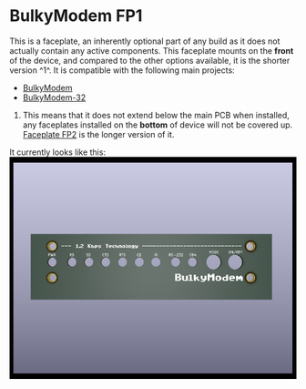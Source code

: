# BulkyModem FP1
This is a faceplate, an inherently optional part of any build as it does not actually contain any active components. This faceplate mounts on the **front** of the device, and compared to the other options available, it is the shorter version ^1^. It is compatible with the following main projects:
- [BulkyModem](https://github.com/tebl/BulkyModem/tree/main/BulkyModem%20Module)
- [BulkyModem-32](https://github.com/tebl/BulkyModem/tree/main/BulkyModem-32%20Module)

1) This means that it does not extend below the main PCB when installed, any faceplates installed on the **bottom** of device will not be covered up. [Faceplate FP2](https://github.com/tebl/BulkyModem/tree/main/faceplates/BulkyModem%20FP2) is the longer version of it.

It currently looks like this:
![Preview](https://raw.githubusercontent.com/tebl/BulkyModem/main/gallery/BulkyModem%20FP2.png)

